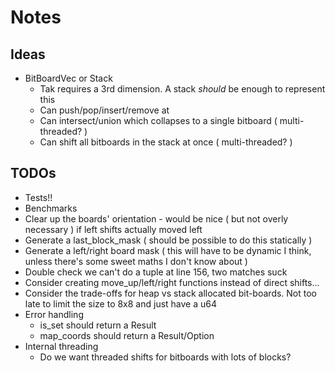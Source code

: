 # Notes

## Ideas
- BitBoardVec or Stack
  - Tak requires a 3rd dimension. A stack *should* be enough to represent this
  - Can push/pop/insert/remove at
  - Can intersect/union which collapses to a single bitboard ( multi-threaded? )
  - Can shift all bitboards in the stack at once ( multi-threaded? )

## TODOs

- Tests!!
- Benchmarks
- Clear up the boards' orientation - would be nice ( but not overly necessary ) if left shifts actually moved left
- Generate a last_block_mask ( should be possible to do this statically )
- Generate a left/right board mask ( this will have to be dynamic I think, unless there's some sweet maths I don't know about )
- Double check we can't do a tuple at line 156, two matches suck
- Consider creating move_up/left/right functions instead of direct shifts...
- Consider the trade-offs for heap vs stack allocated bit-boards. Not too late to limit the size to 8x8 and just have a u64
- Error handling
  -  is_set should return a Result
  -  map_coords should return a Result/Option
-  Internal threading
   -  Do we want threaded shifts for bitboards with lots of blocks?

